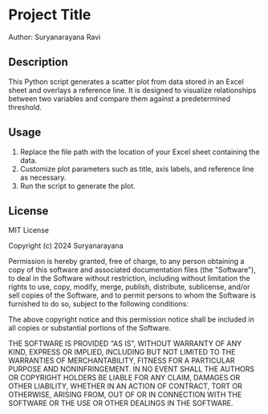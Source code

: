# Project Title

Author: Suryanarayana Ravi

## Description

This Python script generates a scatter plot from data stored in an Excel sheet and overlays a reference line. It is designed to visualize relationships between two variables and compare them against a predetermined threshold.

## Usage

1. Replace the file path with the location of your Excel sheet containing the data.
2. Customize plot parameters such as title, axis labels, and reference line as necessary.
3. Run the script to generate the plot.

## License

MIT License

Copyright (c) 2024 Suryanarayana 

Permission is hereby granted, free of charge, to any person obtaining a copy
of this software and associated documentation files (the "Software"), to deal
in the Software without restriction, including without limitation the rights
to use, copy, modify, merge, publish, distribute, sublicense, and/or sell
copies of the Software, and to permit persons to whom the Software is
furnished to do so, subject to the following conditions:

The above copyright notice and this permission notice shall be included in all
copies or substantial portions of the Software.

THE SOFTWARE IS PROVIDED "AS IS", WITHOUT WARRANTY OF ANY KIND, EXPRESS OR
IMPLIED, INCLUDING BUT NOT LIMITED TO THE WARRANTIES OF MERCHANTABILITY,
FITNESS FOR A PARTICULAR PURPOSE AND NONINFRINGEMENT. IN NO EVENT SHALL THE
AUTHORS OR COPYRIGHT HOLDERS BE LIABLE FOR ANY CLAIM, DAMAGES OR OTHER
LIABILITY, WHETHER IN AN ACTION OF CONTRACT, TORT OR OTHERWISE, ARISING FROM,
OUT OF OR IN CONNECTION WITH THE SOFTWARE OR THE USE OR OTHER DEALINGS IN THE
SOFTWARE.
